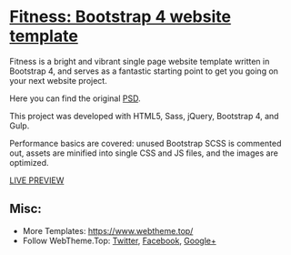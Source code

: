 # [Fitness: Bootstrap 4 website template](https://www.webtheme.topthemes/free-bootstrap-4-fitness-template/)

Fitness is a bright and vibrant single page website template written in Bootstrap 4, and serves as a fantastic starting point to get you going on your next website project.

Here you can find the original [PSD](http://blazrobar.com/free-psd-website-templates/fitness-free-photoshop-psd-template/).

This project was developed with HTML5, Sass, jQuery, Bootstrap 4, and Gulp.

Performance basics are covered: unused Bootstrap SCSS is commented out, assets are minified into single CSS and JS files, and the images are optimized.

[LIVE PREVIEW](http://demo.WebTheme.Top.com/preview/free-bootstrap-4-fitness-template)


## Misc:

* More Templates: https://www.webtheme.top/
* Follow WebTheme.Top: [Twitter](https://twitter.com/WebTheme.Top), [Facebook](https://www.facebook.com/themewagon/), [Google+](https://plus.google.com/b/101574507363185229481/)
